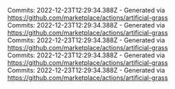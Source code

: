 Commits: 2022-12-23T12:29:34.388Z - Generated via https://github.com/marketplace/actions/artificial-grass
<br>
Commits: 2022-12-23T12:29:34.388Z - Generated via https://github.com/marketplace/actions/artificial-grass
<br>
Commits: 2022-12-23T12:29:34.388Z - Generated via https://github.com/marketplace/actions/artificial-grass
<br>
Commits: 2022-12-23T12:29:34.388Z - Generated via https://github.com/marketplace/actions/artificial-grass
<br>
Commits: 2022-12-23T12:29:34.388Z - Generated via https://github.com/marketplace/actions/artificial-grass
<br>
